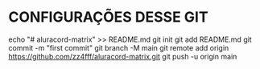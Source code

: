 CONFIGURAÇÕES DESSE GIT
=======================

echo "# aluracord-matrix" >> README.md
git init
git add README.md
git commit -m "first commit"
git branch -M main
git remote add origin https://github.com/zz4fff/aluracord-matrix.git
git push -u origin main